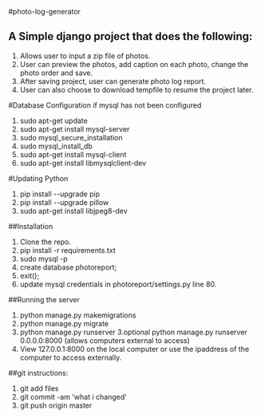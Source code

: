 #photo-log-generator
## A Simple django project that does the following:
1. Allows user to input a zip file of photos.
2. User can preview the photos, add caption on each photo, change the photo order and save.
3. After saving project, user can generate photo log report.
4. User can also choose to download tempfile to resume the project later.

#Database Configuration if mysql has not been configured
1. sudo apt-get update
2. sudo apt-get install mysql-server
3. sudo mysql_secure_installation
4. sudo mysql_install_db
5. sudo apt-get install mysql-client
6. sudo apt-get install libmysqlclient-dev

#Updating Python 
1. pip install --upgrade pip 
2. pip install --upgrade pillow 
3. sudo apt-get install libjpeg8-dev


##Installation
1. Clone the repo.
2. pip install -r requirements.txt
3. sudo mysql -p
4. create database photoreport;
5. exit();
6. update mysql credentials in photoreport/settings.py line 80.

##Running the server
1. python manage.py makemigrations
2. python manage.py migrate
3. python manage.py runserver 
3.optional   python manage.py runserver 0.0.0.0:8000      (allows computers external to access) 
4. View 127.0.0.1:8000 on the local computer or use the ipaddress of the computer to access externally.

##git instructions:
1. git add files 
2. git commit -am 'what i changed'
3. git push origin master
